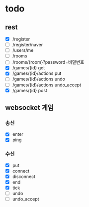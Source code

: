 # todo

## rest
- [x] /register
- [ ] /register/naver
- [ ] /users/me
- [ ] /rooms
- [ ] /rooms/{room}?password=비밀번호
- [x] /games/{id} get
- [x] /games/{id}/actions put
- [ ] /games/{id}/actions undo
- [ ] /games/{id}/actions undo_accept
- [x] /games/{id} post

## websocket 게임

### 송신
- [x] enter
- [x] ping

### 수신
- [x] put
- [x] connect
- [x] disconnect
- [x] end
- [x] tick
- [ ] undo
- [ ] undo_accept
